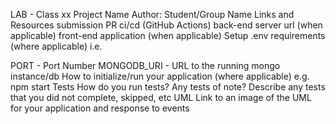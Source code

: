 LAB - Class xx
Project Name
Author: Student/Group Name
Links and Resources
submission PR
ci/cd (GitHub Actions)
back-end server url (when applicable)
front-end application (when applicable)
Setup
.env requirements (where applicable)
i.e.

PORT - Port Number
MONGODB_URI - URL to the running mongo instance/db
How to initialize/run your application (where applicable)
e.g. npm start
Tests
How do you run tests?
Any tests of note?
Describe any tests that you did not complete, skipped, etc
UML
Link to an image of the UML for your application and response to events

